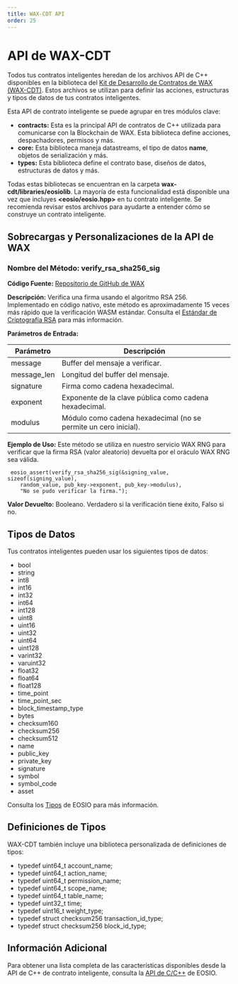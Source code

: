 ```yaml
---
title: WAX-CDT API
order: 25
---
```


# API de WAX-CDT

Todos tus contratos inteligentes heredan de los archivos API de C++ disponibles en la biblioteca del [Kit de Desarrollo de Contratos de WAX (WAX-CDT)](/build/dapp-development/wax-cdt/). Estos archivos se utilizan para definir las acciones, estructuras y tipos de datos de tus contratos inteligentes.

Esta API de contrato inteligente se puede agrupar en tres módulos clave:

* **contracts:** Esta es la principal API de contratos de C++ utilizada para comunicarse con la Blockchain de WAX. Esta biblioteca define acciones, despachadores, permisos y más.
* **core:** Esta biblioteca maneja datastreams, el tipo de datos **name**, objetos de serialización y más.
* **types:** Esta biblioteca define el contrato base, diseños de datos, estructuras de datos y más.

Todas estas bibliotecas se encuentran en la carpeta **wax-cdt/libraries/eosiolib**. La mayoría de esta funcionalidad está disponible una vez que incluyes **<eosio/eosio.hpp>** en tu contrato inteligente. Se recomienda revisar estos archivos para ayudarte a entender cómo se construye un contrato inteligente.

## Sobrecargas y Personalizaciones de la API de WAX

### Nombre del Método: verify_rsa_sha256_sig

**Código Fuente:** <a href="https://github.com/worldwide-asset-exchange/wax-cdt/blob/master/libraries/eosiolib/core/eosio/crypto.hpp#L283" target="_blank">Repositorio de GitHub de WAX</a>

**Descripción:** Verifica una firma usando el algoritmo RSA 256. Implementado en código nativo, este método es aproximadamente 15 veces más rápido que la verificación WASM estándar. Consulta el <a href="https://www.emc.com/collateral/white-papers/h11300-pkcs-1v2-2-rsa-cryptography-standard-wp.pdf" target="_blank">Estándar de Criptografía RSA</a> para más información.

**Parámetros de Entrada:**

| Parámetro | Descripción
| --- | -------------------------- |
| message | Buffer del mensaje a verificar. |
| message_len | Longitud del buffer del mensaje. |
| signature | Firma como cadena hexadecimal. |
| exponent | Exponente de la clave pública como cadena hexadecimal. |
| modulus  | Módulo como cadena hexadecimal (no se permite un cero inicial). |

**Ejemplo de Uso:** Este método se utiliza en nuestro servicio WAX RNG para verificar que la firma RSA (valor aleatorio) devuelta por el oráculo WAX RNG sea válida.

```
 eosio_assert(verify_rsa_sha256_sig(&signing_value, sizeof(signing_value), 
    random_value, pub_key->exponent, pub_key->modulus),
    "No se pudo verificar la firma.");
```

**Valor Devuelto:** Booleano. Verdadero si la verificación tiene éxito, Falso si no.

## Tipos de Datos

Tus contratos inteligentes pueden usar los siguientes tipos de datos:

* bool
* string
* int8
* int16
* int32
* int64
* int128
* uint8
* uint16
* uint32
* uint64
* uint128
* varint32
* varuint32
* float32
* float64
* float128
* time_point
* time_point_sec
* block_timestamp_type
* bytes
* checksum160
* checksum256
* checksum512
* name
* public_key
* private_key
* signature
* symbol
* symbol_code
* asset

Consulta los <a href="https://eosio.github.io/eosio.cdt/1.6.0/group__types.html" target="_blank">Tipos</a> de EOSIO para más información.

## Definiciones de Tipos

WAX-CDT también incluye una biblioteca personalizada de definiciones de tipos:

* typedef uint64_t account_name;
* typedef uint64_t action_name;
* typedef uint64_t permission_name;
* typedef uint64_t scope_name;
* typedef uint64_t table_name;
* typedef uint32_t time;
* typedef uint16_t weight_type;
* typedef struct checksum256 transaction_id_type;
* typedef struct checksum256 block_id_type;

## Información Adicional

Para obtener una lista completa de las características disponibles desde la API de C++ de contrato inteligente, consulta la <a href="https://eosio.github.io/eosio.cdt" target="_blank">API de C/C++</a> de EOSIO.
